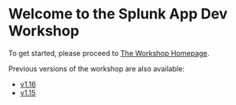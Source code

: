 # Welcome to the Splunk App Dev Workshop

To get started, please proceed to [The Workshop Homepage](https://signalfx.github.io/app-dev-workshop/latest/).

Previous versions of the workshop are also available:
- [v1.16](https://signalfx.github.io/app-dev-workshop/v1.16/)
- [v1.15](https://signalfx.github.io/app-dev-workshop/v1.15/)
